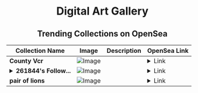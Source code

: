 <div align="center">

# Digital Art Gallery

## Trending Collections on OpenSea

| Collection Name                       | Image                                                                                     | Description                       | OpenSea Link                                                                                          |
|---------------------------------------|-------------------------------------------------------------------------------------------|-----------------------------------|--------------------------------------------------------------------------------------------------------|
| **County Vcr** | ![Image](https://i.seadn.io/s/raw/files/0171c2a32b594dda392a0e8c98123e7b.jpg?w=500&auto=format?w=200&auto=format) |  | <details><summary>Link</summary>[County Vcr](https://opensea.io/collection/county-vcr)</details> |
| **<details><summary>261844's Follow...</summary>261844's Follower</details>** | ![Image](https://i.seadn.io/s/raw/files/19f9f090920392cc3650cbdf4361755b.png?w=500&auto=format?w=200&auto=format) |  | <details><summary>Link</summary>[261844's Follower](https://opensea.io/collection/261844-s-follower)</details> |
| **pair of lions** | ![Image](https://i.seadn.io/s/raw/files/d287121db51fa3ca3420f8b334c97661.png?w=500&auto=format?w=200&auto=format) |  | <details><summary>Link</summary>[pair of lions](https://opensea.io/collection/pair-of-lions)</details> |

</div>